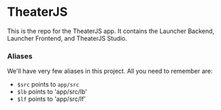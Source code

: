 # TheaterJS

This is the repo for the TheaterJS app. It contains the Launcher Backend, Launcher Frontend, and TheaterJS Studio.

### Aliases

We'll have very few aliases in this project. All you need to remember are:

* `$src` points to `app/src`
* `$lb` points to 'app/src/lb'
* `$lf` points to 'app/src/lf'